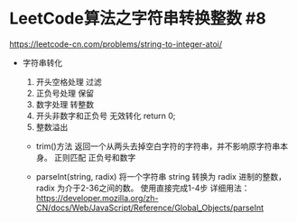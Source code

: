 # LeetCode算法之字符串转换整数 #8
https://leetcode-cn.com/problems/string-to-integer-atoi/

- 字符串转化
    1. 开头空格处理   过滤
    2. 正负号处理    保留
    3. 数字处理      转整数
    4. 开头非数字和正负号   无效转化  return 0;
    5. 整数溢出

    - trim()方法  返回一个从两头去掉空白字符的字符串，并不影响原字符串本身。
        正则匹配  正负号和数字

    - parseInt(string, radix)  将一个字符串 string 转换为 radix 进制的整数， radix 为介于2-36之间的数。   使用直接完成1-4步
        详细用法：https://developer.mozilla.org/zh-CN/docs/Web/JavaScript/Reference/Global_Objects/parseInt
